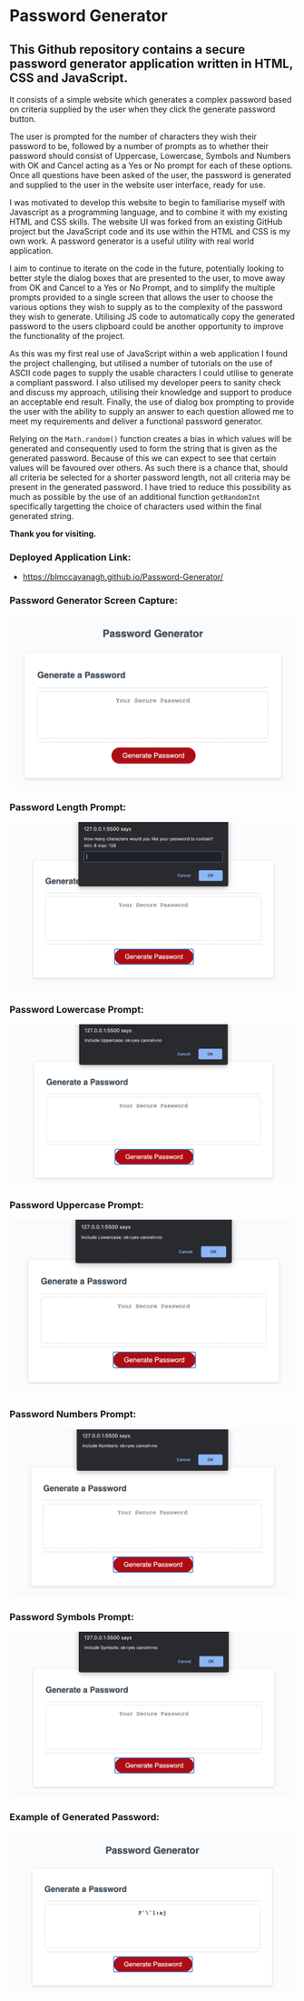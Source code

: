 # Password Generator 

## This Github repository contains a secure password generator application written in HTML, CSS and JavaScript. 

It consists of a simple website which generates a complex password based on criteria supplied by the user when they click the generate password button.  

The user is prompted for the number of characters they wish their password to be, followed by a number of prompts as to whether their password should consist of Uppercase, Lowercase, Symbols and Numbers with OK and Cancel acting as a Yes or No prompt for each of these options. Once all questions have been asked of the user, the password is generated and supplied to the user in the website user interface, ready for use.

I was motivated to develop this website to begin to familiarise myself with Javascript as a programming language, and to combine it with my existing HTML and CSS skills.  The website UI was forked from an existing GitHub project but the JavaScript code and its use within the HTML and CSS is my own work. A password generator is a useful utility with real world application.

I aim to continue to iterate on the code in the future, potentially looking to better style the dialog boxes that are presented to the user, to move away from OK and Cancel to a Yes or No Prompt, and to simplify the multiple prompts provided to a single screen that allows the user to choose the various options they wish to supply as to the complexity of the password they wish to generate. Utilising JS code to automatically copy the generated password to the users clipboard could be another opportunity to improve the functionality of the project.

As this was my first real use of JavaScript within a web application I found the project challenging, but utilised a number of tutorials on the use of ASCII code pages to supply the usable characters I could utilise to generate  a compliant password. I also utilised my developer peers to sanity check and discuss my approach, utilising their knowledge and support to produce an acceptable end result. Finally, the use of dialog box prompting to provide the user with the ability to supply an answer to each question allowed me to meet my requirements and deliver a functional password generator.

Relying on the ```Math.random()``` function creates a bias in which values will be generated and consequently used to form the string that is given as the generated password. Because of this we can expect to see that certain values will be favoured over others. As such there is a chance that, should all criteria be selected for a shorter password length, not all criteria may be present in the generated password. I have tried to reduce this possibility as much as possible by the use of an additional function ```getRandomInt``` specifically targetting the choice of characters used within the final generated string. 

**Thank you for visiting.**

### Deployed Application Link:

* https://blmccavanagh.github.io/Password-Generator/

### Password Generator Screen Capture:

![password generator demo](./assets/images/password-generator-demo.png)

### Password Length Prompt:

![password generator length prompt](./assets/images/select-password-length.png)

### Password Lowercase Prompt:

![password generator lowercase prompt](./assets/images/include-uppercase.png)

### Password Uppercase Prompt:

![password generator uppercase prompt](./assets/images/include-lowercase.png)

### Password Numbers Prompt:

![password generator numbers prompt](./assets/images/include-numbers.png)

### Password Symbols Prompt:

![password generator symbols prompt](./assets/images/include-symbols.png)

### Example of Generated Password:

![gererated password example](./assets/images/generated-password.png)